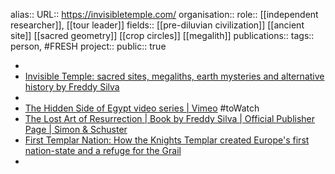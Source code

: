alias::
URL:: https://invisibletemple.com/
organisation::
role:: [[independent researcher]], [[tour leader]] 
fields:: [[pre-diluvian civilization]] [[ancient site]] [[sacred geometry]] [[crop circles]] [[megalith]] 
publications:: 
tags:: person, #FRESH
project::
public:: true

-
- [Invisible Temple: sacred sites, megaliths, earth mysteries and alternative history by Freddy Silva](https://invisibletemple.com/)
-
- [The Hidden Side of Egypt video series | Vimeo](https://invisibletemple.com/hidden-egypt.html) #toWatch
- [The Lost Art of Resurrection | Book by Freddy Silva | Official Publisher Page | Simon & Schuster](https://www.simonandschuster.com/books/The-Lost-Art-of-Resurrection/Freddy-Silva/9781620556368)
- [First Templar Nation: How the Knights Templar created Europe's first nation-state and a refuge for the Grail](https://invisibletemple.com/book-first-templar-nation-by-freddy-silva.html)
-